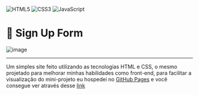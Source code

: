 ![HTML5](https://img.shields.io/badge/html5-%23E34F26.svg?style=for-the-badge&logo=html5&logoColor=white)
![CSS3](https://img.shields.io/badge/css3-%231572B6.svg?style=for-the-badge&logo=css3&logoColor=white)
![JavaScript](https://img.shields.io/badge/javascript-%23323330.svg?style=for-the-badge&logo=javascript&logoColor=%23F7DF1E)
# 🎨 Sign Up Form
![image](https://user-images.githubusercontent.com/107084445/174498955-fc87399c-fe08-47ab-8e11-e49a29a34c2f.png)
<hr>

<p>Um simples site feito utilizando as tecnologias HTML e CSS, o mesmo projetado para melhorar minhas habilidades como front-end, para facilitar a visualização do mini-projeto eu hospedei no <a href="https://pages.github.com" target="_blank">GitHub Pages</a> e você consegue ver através desse <a href="https://alexfrocha.github.io/sign-up-form">link</a></p>
